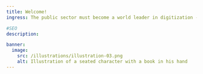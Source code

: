 ```yaml
---
title: Welcome!
ingress: The public sector must become a world leader in digitization - and The Norwegian Digitalisation Agency (Digdir) must be the government's foremost tool for faster and more coordinated digitization of society. Our efforts - in close collaboration with others - will lead to citizens, business and voluntary organizations experiencing one digital public sector and a simpler digital everyday life. That is Digdir's ambition and vision.

#SEO
description:

banner:
  image:
    src: /illustrations/illustration-03.png
    alt: Illustration of a seated character with a book in his hand
---
```

